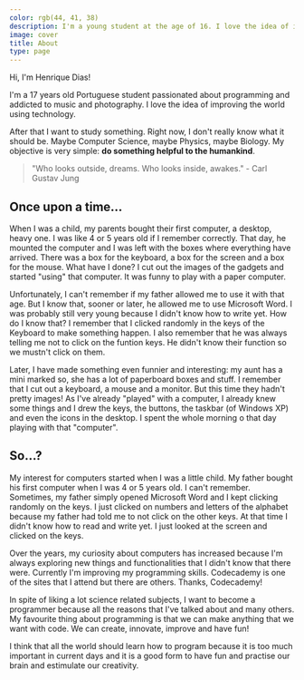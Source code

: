 ```yaml
---
color: rgb(44, 41, 38)
description: I'm a young student at the age of 16. I love the idea of improving the world using technology.
image: cover
title: About
type: page
---
```


Hi, I'm Henrique Dias!

I'm a 17 years old Portuguese student passionated about programming and addicted to music and photography. I love the idea of improving the world using technology.

After that I want to study something. Right now, I don't really know what it should be. Maybe Computer Science, maybe Physics, maybe Biology. My objective is very simple: **do something helpful to the humankind**.

> "Who looks outside, dreams. Who looks inside, awakes." - Carl Gustav Jung

## Once upon a time...

When I was a child, my parents bought their first computer, a desktop, heavy one. I was like 4 or 5 years old if I remember correctly. That day, he mounted the computer and I was left with the boxes where everything have arrived. There was a box for the keyboard, a box for the screen and a box for the mouse. What have I done? I cut out the images of the gadgets and started "using" that computer. It was funny to play with a paper computer.

Unfortunately, I can't remember if my father allowed me to use it with that age. But I know that, sooner or later, he allowed me to use Microsoft Word. I was probably still very young because I didn't know how to write yet. How do I know that? I remember that I clicked randomly in the keys of the Keyboard to make something happen. I also remember that he was always telling me not to click on the funtion keys. He didn't know their function so we mustn't click on them.

Later, I have made something even funnier and interesting: my aunt has a mini marked so, she has a lot of paperboard boxes and stuff. I remember that I cut out a keyboard, a mouse and a monitor. But this time they hadn't pretty images! As I've already "played" with a computer, I already knew some things and I drew the keys, the buttons, the taskbar (of Windows XP) and even the icons in the desktop. I spent the whole morning o that day playing with that "computer".

## So...?

My interest for computers started when I was a little child. My father bought his first computer when I was 4 or 5 years old. I can't remember. Sometimes, my father simply opened Microsoft Word and I kept clicking randomly on the keys. I just clicked on numbers and letters of the alphabet because my father had told me to not click on the other keys. At that time I didn't know how to read and write yet. I just looked at the screen and clicked on the keys.

Over the years, my curiosity about computers has increased because I'm always exploring new things and functionalities that I didn't know that there were. Currently I'm improving my programming skills. Codecademy is one of the sites that I attend but there are others. Thanks, Codecademy!

In spite of liking a lot science related subjects, I want to become a programmer because all the reasons that I've talked about and many others. My favourite thing about programming is that we can make anything that we want with code. We can create, innovate, improve and have fun!  

I think that all the world should learn how to program because it is too much important in current days and it is a good form to have fun and practise our brain and estimulate our creativity.
